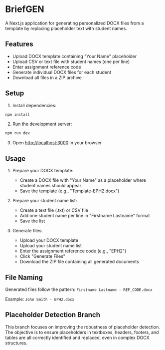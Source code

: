 # BriefGEN

A Next.js application for generating personalized DOCX files from a template by replacing placeholder text with student names.

## Features

- Upload DOCX template containing "Your Name" placeholder
- Upload CSV or text file with student names (one per line)
- Enter assignment reference code
- Generate individual DOCX files for each student
- Download all files in a ZIP archive

## Setup

1. Install dependencies:
```bash
npm install
```

2. Run the development server:
```bash
npm run dev
```

3. Open [http://localhost:3000](http://localhost:3000) in your browser

## Usage

1. Prepare your DOCX template:
   - Create a DOCX file with "Your Name" as a placeholder where student names should appear
   - Save the template (e.g., "Template-EPH2.docx")

2. Prepare your student name list:
   - Create a text file (.txt) or CSV file
   - Add one student name per line in "Firstname Lastname" format
   - Save the list

3. Generate files:
   - Upload your DOCX template
   - Upload your student name list
   - Enter the assignment reference code (e.g., "EPH2")
   - Click "Generate Files"
   - Download the ZIP file containing all generated documents

## File Naming

Generated files follow the pattern: `Firstname Lastname - REF_CODE.docx`

Example: `John Smith - EPH2.docx`

## Placeholder Detection Branch

This branch focuses on improving the robustness of placeholder detection. The objective is to ensure placeholders in textboxes, headers, footers, and tables are all correctly identified and replaced, even in complex DOCX structures. 